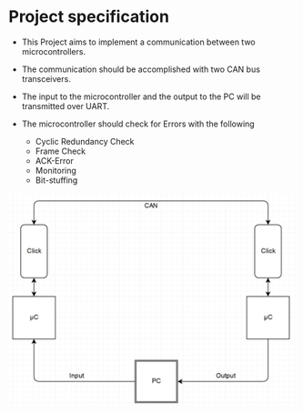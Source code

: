 # Project specification 

- This Project aims to implement a communication between two microcontrollers. 

- The communication should be accomplished with two CAN bus transceivers.

- The input to the microcontroller and the output to the PC will be transmitted over UART.

- The microcontroller should check for Errors with the following
    
    - Cyclic Redundancy Check
    - Frame Check
    - ACK-Error
    - Monitoring
    - Bit-stuffing
 
 <img src="./Blockschaltbild_CAN.JPG">
